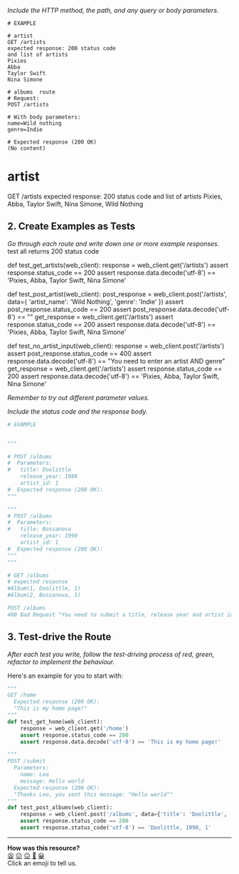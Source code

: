 _Include the HTTP method, the path, and any query or body parameters._

```
# EXAMPLE

# artist 
GET /artists
expected response: 200 status code 
and list of artists
Pixies
Abba
Taylor Swift 
Nina Simone   

# albums  route
# Request:
POST /artists

# With body parameters:
name=Wild nothing
genre=Indie

# Expected response (200 OK)
(No content)
```
# artist 
GET /artists
expected response: 200 status code 
and list of artists
Pixies, Abba, Taylor Swift, Nina Simone, Wild Nothing 



## 2. Create Examples as Tests

_Go through each route and write down one or more example responses._
test all 
returns 200 status code 

def test_get_artists(web_client):
    response = web_client.get('/artists')
    assert response.status_code == 200
    assert response.data.decode('utf-8') == 'Pixies, Abba, Taylor Swift, Nina Simone'

def test_post_artist(web_client):
    post_response = web_client.post('/artists', data={
      'artist_name': 'Wild Nothing', 'genre': 'Indie'
    })
    assert post_response.status_code == 200
    assert post_response.data.decode('utf-8') == ""
    get_response = web_client.get('/artists')
    assert response.status_code == 200
    assert response.data.decode('utf-8') == 'Pixies, Abba, Taylor Swift, Nina Simone'

def test_no_artist_input(web_client):
    response = web_client.post('/artists')
    assert post_response.status_code == 400
    assert response.data.decode('utf-8') == "You need to enter an artist AND genre"
    get_response = web_client.get('/artists')
    assert response.status_code == 200
    assert response.data.decode('utf-8') == 'Pixies, Abba, Taylor Swift, Nina Simone'

  




_Remember to try out different parameter values._

_Include the status code and the response body._

```python
# EXAMPLE


"""

# POST /albums
#  Parameters:
#   title: Doolittle
    release_year: 1988
    artist_id: 1
#  Expected response (200 OK):
"""

"""
# POST /albums
#  Parameters:
#   title: Bossanova
    release_year: 1990
    artist_id: 1
#  Expected response (200 OK):
"""
"""

# GET /albums
# expected response
#Album(1, Doolittle, 1)
#Album(2, Bossanova, 1)

POST /albums
400 Bad Request "You need to submit a title, release year and artist id"


```

## 3. Test-drive the Route

_After each test you write, follow the test-driving process of red, green, refactor to implement the behaviour._

Here's an example for you to start with:

```python
"""
GET /home
  Expected response (200 OK):
  "This is my home page!"
"""
def test_get_home(web_client):
    response = web_client.get('/home')
    assert response.status_code == 200
    assert response.data.decode('utf-8') == 'This is my home page!'

"""
POST /submit
  Parameters:
    name: Leo
    message: Hello world
  Expected response (200 OK):
  "Thanks Leo, you sent this message: "Hello world""
"""
def test_post_albums(web_client):
    response = web_client.post('/albums', data={'title': 'Doolittle', 'release_year': '1988', 'artist_id': 1})
    assert response.status_code == 200
    assert response.status_code('utf-8') == 'Doolittle, 1998, 1'
```


<!-- BEGIN GENERATED SECTION DO NOT EDIT -->

---

**How was this resource?**  
[😫](https://airtable.com/shrUJ3t7KLMqVRFKR?prefill_Repository=makersacademy%2Fweb-applications-in-python&prefill_File=resources%2Fplain_route_recipe_template.md&prefill_Sentiment=😫) [😕](https://airtable.com/shrUJ3t7KLMqVRFKR?prefill_Repository=makersacademy%2Fweb-applications-in-python&prefill_File=resources%2Fplain_route_recipe_template.md&prefill_Sentiment=😕) [😐](https://airtable.com/shrUJ3t7KLMqVRFKR?prefill_Repository=makersacademy%2Fweb-applications-in-python&prefill_File=resources%2Fplain_route_recipe_template.md&prefill_Sentiment=😐) [🙂](https://airtable.com/shrUJ3t7KLMqVRFKR?prefill_Repository=makersacademy%2Fweb-applications-in-python&prefill_File=resources%2Fplain_route_recipe_template.md&prefill_Sentiment=🙂) [😀](https://airtable.com/shrUJ3t7KLMqVRFKR?prefill_Repository=makersacademy%2Fweb-applications-in-python&prefill_File=resources%2Fplain_route_recipe_template.md&prefill_Sentiment=😀)  
Click an emoji to tell us.

<!-- END GENERATED SECTION DO NOT EDIT -->
